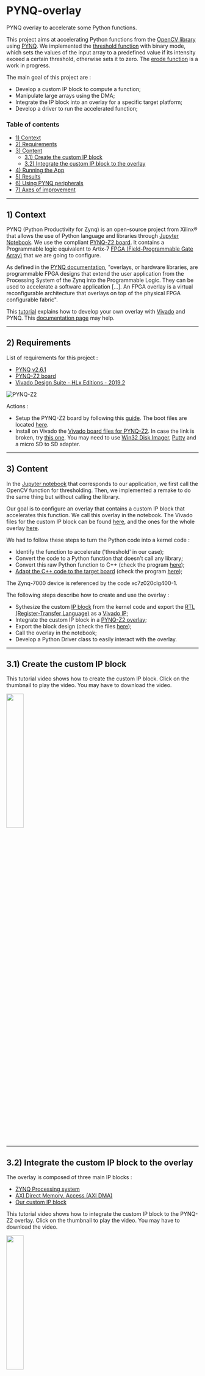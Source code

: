 # PYNQ-overlay
PYNQ overlay to accelerate some Python functions.

This project aims at accelerating Python functions from the [OpenCV library](https://opencv.org/ "OpenCV") using [PYNQ](http://www.pynq.io/ "PYNQ"). We implemented the [threshold function](https://docs.opencv.org/master/d7/d1b/group__imgproc__misc.html#gae8a4a146d1ca78c626a53577199e9c57 "threshold") with binary mode, which sets the values of the input array to a predefined value if its intensity exceed a certain threshold, otherwise sets it to zero. The [erode function](https://docs.opencv.org/4.5.2/d4/d86/group__imgproc__filter.html#gaeb1e0c1033e3f6b891a25d0511362aeb "erode") is a work in progress.

The main goal of this project are :
- Develop a custom IP block to compute a function;
- Manipulate large arrays using the DMA;
- Integrate the IP block into an overlay for a specific target platform;
- Develop a driver to run the accelerated function;

### Table of contents
* [1) Context](#context)
* [2) Requirements](#requirements)
* [3) Content](#content)
  * [3.1) Create the custom IP block](#create)
  * [3.2) Integrate the custom IP block to the overlay](#integrate)
* [4) Running the App](#app)
* [5) Results](#results)
* [6) Using PYNQ peripherals](#peripherals)
* [7) Axes of improvement](#improvement)

---
<div id='context'/>

## 1) Context
PYNQ (Python Productivity for Zynq) is an open-source project from Xilinx® that allows the use of Python language and libraries through [Jupyter Notebook](https://jupyter.org/ "Jupyter").
We use the compliant [PYNQ-Z2 board](https://www.tul.com.tw/productspynq-z2.html "PYNQ-Z2"). 
It contains a Programmable logic equivalent to Artix-7 [FPGA (Field-Programmable Gate Array)](https://www.xilinx.com/products/silicon-devices/fpga/what-is-an-fpga.html "FPGA") that we are going to configure.

As defined in the [PYNQ documentation](https://pynq.readthedocs.io/en/v2.6.1/pynq_overlays.html "PYNQ overlays"), "overlays, or hardware libraries, are programmable FPGA designs that extend the user application from the Processing System of the Zynq into the Programmable Logic. They can be used to accelerate a software application [...]. An FPGA overlay is a virtual reconfigurable architecture that overlays on top of the physical FPGA configurable fabric".

This [tutorial](https://www.youtube.com/watch?v=Dupyek4NUoI "How to make a custom PYNQ overlay") explains how to develop your own overlay with [Vivado](https://www.xilinx.com/support/university/vivado.html "Vivado") and PYNQ. This [documentation page](https://pynq.readthedocs.io/en/v2.6.1/overlay_design_methodology/overlay_tutorial.html "PYNQ overlay tutorial") may help.

---
<div id='requirements'/>

## 2) Requirements
List of requirements for this project :
- [PYNQ v2.6.1](https://pynq.readthedocs.io/en/v2.6.1/ "PYNQ Doc")
- [PYNQ-Z2 board](https://www.tul.com.tw/productspynq-z2.html "PYNQ-Z2")
- [Vivado Design Suite - HLx Editions - 2019.2](https://www.xilinx.com/support/download/index.html/content/xilinx/en/downloadNav/vivado-design-tools/archive.html "Vivado HLx")

![PYNQ-Z2](DOCS/Images/DFRobot_PYNQ-Z2_BL.png)

Actions :
- Setup the PYNQ-Z2 board by following this [guide](https://pynq.readthedocs.io/en/v2.6.1/getting_started/pynq_z2_setup.html "Setup card"). The boot files are located [here](http://www.pynq.io/board.html "Flash card").
- Install on Vivado the [Vivado board files for PYNQ-Z2](https://pynq.readthedocs.io/en/v2.3/overlay_design_methodology/board_settings.html#vivado-board-files "Board files"). In case the link is broken, try [this one](https://www.tul.com.tw/productspynq-z2.html "PYNQ-Z2 TUL"). You may need to use [Win32 Disk Imager](https://win32diskimager.download/ "Win321Disk Imager"), [Putty](https://www.putty.org/ "Putty") and a micro SD to SD adapter.

---
<div id='content'/>

## 3) Content
In the [Jupyter notebook](/src/notebook "Notebook") that corresponds to our application, we first call the OpenCV function for thresholding. Then, we implemented a remake to do the same thing but without calling the library.

Our goal is to configure an overlay that contains a custom IP block that accelerates this function. We call this overlay in the notebook. The Vivado files for the custom IP block can be found [here](https://github.com/Pomiculture/PYNQ-overlay/tree/main/design/vivado_hls "IP block"), and the ones for the whole overlay [here](https://github.com/Pomiculture/PYNQ-overlay/tree/main/design/vivado_rtl "Overlay"). 

We had to follow these steps to turn the Python code into a kernel code :
- Identify the function to accelerate ('threshold' in our case);
- Convert the code to a Python function that doesn't call any library;
- Convert this raw Python function to C++ (check the program [here](src/C%2B%2B%20codes "C++ codes"));
- [Adapt the C++ code to the target board](https://www.xilinx.com/html_docs/xilinx2020_1/hls-guidance/qoa1585574520885.html "Vitis HLS Messaging") (check the program [here](design/vivado_hls/binary_threshold.cpp "Kernel code"));

The Zynq-7000 device is referenced by the code xc7z020clg400-1.

The following steps describe how to create and use the overlay :
- Sythesize the custom [IP block](https://www.xilinx.com/products/intellectual-property.html "IP") from the kernel code and export the [RTL (Register-Transfer Language)](https://www.geeksforgeeks.org/register-transfer-language-rtl/ "RTL") as a [Vivado IP](design/vivado_hls "Vivado HLS");
- Integrate the custom IP block in a [PYNQ-Z2 overlay](design/vivado_rtl "Vivado RTL");
- Export the block design (check the files [here](src/overlay "Overlay files"));
- Call the overlay in the notebook;
- Develop a Python Driver class to easily interact with the overlay.

---
<div id='create'/>

## 3.1) Create the custom IP block
This tutorial video shows how to create the custom IP block. Click on the thumbnail to play the video. You may have to download the video.

[<img src="DOCS/Images/play_video.jpg" width="30%">](DOCS/Videos/Vivado_HLS.mp4)

---
<div id='integrate'/>

## 3.2) Integrate the custom IP block to the overlay
The overlay is composed of three main IP blocks :
- [ZYNQ Processing system](https://www.xilinx.com/products/intellectual-property/processing_system7.html "ZYNQ processing system")
- [AXI Direct Memory. Access (AXI DMA)](https://www.xilinx.com/products/intellectual-property/axi_dma.html "AXI DMA")
- [Our custom IP block](design/vivado_hls "Vivado HLS")

This tutorial video shows how to integrate the custom IP block to the PYNQ-Z2 overlay. Click on the thumbnail to play the video. You may have to download the video.

[<img src="DOCS/Images/play_video.jpg" width="30%">](DOCS/Videos/Vivado_RTL.mp4)

Here is the final block design :
![Overlay](DOCS/Images/block_design.PNG)

It contains a hierarchy ('threshold') for our custom IP block :
![Hierarchy](DOCS/Images/hierarchy.PNG)

Before calling the threshold function, we need to preprocess the image to convert it to grayscale, and then to an array, and finally flatten it and get its length.
The postprocessing part reshapes the output data and converts it to an image.

---
<div id='app'/>

## 4) Running the App
Once the PYNQ-Z2 card is setup, connect to the Jupyter notebook through the network. Connect the PYNQ-Z2 to Ethernet, and connect the HDMI-in port to a machine through an HDMI cable.

In our case :
- URL address : 10.104.210.46:9090
- Login/password : xilinx/xilinx

You just have to **[download the archive of the notebook project](jupyter_files.zip "Archive")** and place it in your own Jupyter space.

---
<div id='results'/>

## 5) Results
For now, only the threshold function of binary type is implemented. 

- Input image :

![Input](DOCS/Images/input.jpeg)

- Output image :

![Output](DOCS/Images/output.jpg)

Let's compare the overlay performances to the original OpenCV function and the Python function remake, using the same input image and parameters. We study the duration across 5 runs.


| OpenCV  | Remake     | Overlay   |
|:---:    | :---:      | :---:     | 
| 5.5 ms  | 37146.5 ms | 2846.7 ms |
| 6.4 ms  | 37387.0 ms | 2901.8 ms |
| 5.5 ms  | 36541.3 ms | 2890.1 ms |
| 6.9 ms  | 37202.1 ms | 2881.7 ms |
| 6.8 ms  | 37069.5 ms | 2887.6 ms |

The average durations after this test are the following :
| OpenCV    | Remake         | Overlay       |
|:---:      | :---:          | :---:         | 
|**6.2 ms** | **37069.3 ms** | **2881.6 ms** |

We can deduce that in this test, the overlay function is almost 13 times faster than the remake function. However, it is still around 465 times slower than the original OpenCV implementation. This result was expected given that OpenCV is an optimized library. 

Furthermore, we obtain the same output data for the three functions, which emans that the results are accurate. To check it, we computed the mean value of the absolute difference between the output arrays, two by two.

---
<div id='peripherals'/>

## 6) Using PYNQ peripherals
So as to explore the PYNQ field of possibilities, we replaced the part of loading an image from a folder by an input stream coming from the HDMI port. To do so, we connected the HDMI port to a computer opened on a webpage, and followed the [HDMI-in tutorial](https://pynq.readthedocs.io/en/v2.6.1/pynq_libraries/video.html "PYNQ video module"). We also worked with GPIO using the [RGB LED](https://pynq.readthedocs.io/en/v2.4/pynq_package/pynq.lib/pynq.lib.rgbled.html "PYNQ RGB LED module"), whose driver source code can be found [here](https://pynq.readthedocs.io/en/v1.3/_modules/pynq/board/rgbled.html "RGBLED source code").

---
<div id='improvement'/>

## 7) Axes of improvement
- Make changes to the kernel code of the kernel code of the threshold function to further reduce the execution time;
- Improve the design of the Python driver class;
- Make the threshold function more customizable by allowing the choice of the [thresholding technique](https://docs.opencv.org/4.5.2/d7/d1b/group__imgproc__misc.html#gaa9e58d2860d4afa658ef70a9b1115576 "Threshold types"); 
- Implement the IP block of the erode function;
- Combine the custom IP blocks with the RGB LED and the HDMI in a same overlay to avoid switching between them. Either start from the whole [PYNQ-Z2 base overlay](https://github.com/Xilinx/PYNQ/tree/master/boards/Pynq-Z2/base "PYNQ-Z2 Base Overlay"), adding the custom IP, or start from zero. This [tutorial](https://discuss.pynq.io/t/tutorial-rebuilding-the-pynq-base-overlay-pynq-v2-6/1993 "Rebuilding the base overlay") may help;
- Configure the HDMI-out peripheral to display the results on an external screen;
- Apply the function continuously on a video stream.
